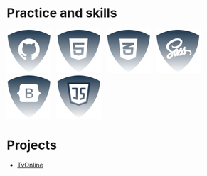 # <h1>Practice and skills</h1>
![Github](./img/github.svg) &nbsp;
![html5](./img/html.svg) &nbsp;
![css](./img/css.svg) &nbsp;
![Sass](./img/sass.svg) &nbsp;
![Botstrap](./img/bootstrap.svg) &nbsp;
![JS](./img/js.svg) &nbsp;

<!--
![ReactJS](./img/reactjs.svg) &nbsp;
![NodeJS](./img/nodejs.svg) &nbsp;
-->

# <h1>Projects</h1>
<ul>
  <li><a href="https://github.com/JSDID/TvChannelOnline">TvOnline</a></li>
</ul>

